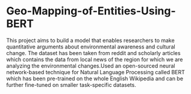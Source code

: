 # Geo-Mapping-of-Entities-Using-BERT
This project aims to build a model that enables researchers to make quantitative arguments about environmental awareness and cultural change. The dataset has been taken from reddit and scholarly articles which contains the data from local news of the region for which we are analyzing the environmental changes.Used an open-sourced neural network-based technique for Natural Language Processing called BERT which has been pre-trained on the whole English Wikipedia and can be further fine-tuned on smaller task-specific datasets.
